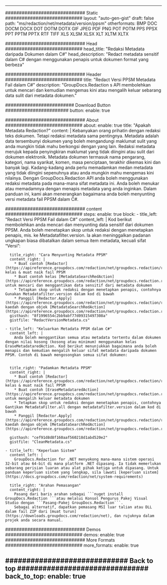 
---
############################# Static ############################
layout: "auto-gen-gist" 
draft: false
path: "ms/redaction/net/metadata/version/ppsm"
otherformats: BMP DOC DOCM DOCX DOT DOTM DOTX GIF JPEG PDF PNG POT POTM PPS PPSX PPT PPTM PPTX RTF TIFF XLS XLSM XLSX XLT XLTM XLTX  

############################# Head ############################
head_title: "Redaksi Metadata daripada Dokumen dalam C#"
head_description: "Redact metadata sensitif dalam C# dengan menggunakan penapis untuk dokumen format yang berbeza"

############################# Header ############################
title: "Redact Versi PPSM Metadata Fail dalam C#"
description: "GroupDocs.Redaction s API membolehkan untuk mencari dan kemudian mengemas kini atau mengalih keluar sebarang data sulit dari metadata dokumen."

######################### Download Button #######################
button:
    enable: true

############################# About ############################
about:
    enable: true
    title: "Apakah Metadata Redaction?"
    content: |
        Kebanyakan orang prihatin dengan redaksi teks dokumen. Tetapi redaksi metadata sama pentingnya. Metadata adalah data tersembunyi dokumen yang boleh mengandungi maklumat sulit yang anda mungkin tidak mahu berkongsi dengan yang lain. Redaksi metadata merujuk kepada penyingkiran maklumat yang tidak diingini atau sulit dari dokumen elektronik. Metadata dokumen termasuk nama pengarang, kategori, nama syarikat, komen, masa penciptaan, terakhir dikemas kini dan banyak lagi. Kadang-kadang anda perlu memadamkan medan metadata yang tidak diingini sepenuhnya atau anda mungkin mahu mengemas kini nilainya. Dengan GroupDocs.Redaction API anda boleh menggunakan redaksi metadata pada mana-mana sifat metadata ini. Anda boleh menukar atau memadamnya dengan menapis metadata yang anda inginkan. Dalam panduan ini, kami akan menerangkan bagaimana anda boleh menyunting versi metadata fail PPSM dalam C#.

############################# content ############################
steps:
    enable: true
    block:
    - title_left: "Redact Versi PPSM Fail dalam C#"
      content_left: |
        Kod berikut membolehkan anda mencari dan menyunting data sensitif dari dokumen PPSM. Anda boleh menetapkan skop untuk redaksi dengan menetapkan penapis, mis. ke Metadatafilter.version. Ia akan meninggalkan padanan ungkapan biasa dibatalkan dalam semua item metadata, kecuali sifat “Versi”:
        

      title_right: "Cara Menyunting Metadata PPSM"
      content_right: |
        * Buat contoh [Redactor](https://apireference.groupdocs.com/redaction/net/groupdocs.redaction/redactor) kelas & muat naik fail PPSM
        * Buat contoh kelas [MetadataSearchRedAction](https://apireference.groupdocs.com/redaction/net/groupdocs.redaction.redactions/metadatasearchredaction) untuk mencari dan menggantikan data sensitif dari metadata dokumen
        * Tetapkan skop untuk redaksi dengan menetapkan penapis, contohnya Gunakan Metadatafilter.version dalam kod di bawah
        * Panggil [Redactor.Apply](https://apireference.groupdocs.com/redaction/net/groupdocs.redaction/redactor/methods/apply/index) kaedah dengan objek [MetadataSearchRedAction](https://apireference.groupdocs.com/redaction/net/groupdocs.redaction.redactions/metadatasearchredaction)        
      gisthash: "8f1996554c2bb9abf77d09315497308a"
      gistfile: "RedactVersionMetadata.cs"

    - title_left: "Keluarkan Metadata PPSM dalam C#"
      content_left: |
        Anda boleh menggantikan semua atau metadata tertentu dalam dokumen dengan nilai kosong (kosong atau minimum) menggunakan kelas EraseMetadataredAction. Kod berikut menunjukkan bagaimana anda boleh menapis dan kemudian mengalih keluar sifat metadata daripada dokumen PPSM. Contoh di bawah mengosongkan semua sifat dokumen:
        
        
      title_right: "Padamkan Metadata PPSM"
      content_right: |
        * Buat contoh [Redactor](https://apireference.groupdocs.com/redaction/net/groupdocs.redaction/redactor) kelas & muat naik fail PPSM
        * Buat contoh [EraseMetadataredAction](https://apireference.groupdocs.com/redaction/net/groupdocs.redaction.redactions/erasemetadataredaction) untuk mengalih keluar metadata dokumen
        * Tetapkan skop untuk redaksi dengan menetapkan penapis, contohnya Gantikan MetadataFilter.all dengan metadatafilter.version dalam kod di bawah 
        * Panggil [Redactor.Apply](https://apireference.groupdocs.com/redaction/net/groupdocs.redaction/redactor/methods/apply/index) kaedah dengan objek [MetadataSearchRedAction](https://apireference.groupdocs.com/redaction/net/groupdocs.redaction.redactions/metadatasearchredaction)
        
      gisthash: "cef91d8d8f160aaf560218d1abd520e2"
      gistfile: "CleanMetadata.cs"

    - title_left: "Keperluan Sistem"
      content_left: |
        GroupDocs.Redaction for .NET menyokong mana-mana sistem operasi 32-bit atau 64-bit di mana platform .NET dipasang. Ia tidak memerlukan sebarang perisian luaran atau alat pihak ketiga untuk dipasang. Untuk panduan keperluan sistem yang lengkap, sila lawati [keperluan sistem](https://docs.groupdocs.com/redaction/net/system-requirements)
        
      title_right: "Arahan Pemasangan"
      content_right: |
        Pasang dari baris arahan sebagai ```nuget install GroupDocs.Redaction ```atau melalui Konsol Pengurus Pakej Visual Studio dengan ```Pasang-Pakej GroupDocs.Redaction```. 
        Sebagai alternatif, dapatkan pemasang MSI luar talian atau DLL dalam fail ZIP dari [muat turun](https://downloads.groupdocs.com/redaction/net), dan rujuknya dalam projek anda secara manual.

############################# Demos ############################
demos:
    enable: true
############################# More Formats ############################
more_formats:
    enable: true

############################# Back to top ###############################
back_to_top:
    enable: true
---
